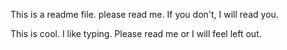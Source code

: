 This is a readme file. please read me. If you don't, I will read you.

This is cool. I like typing. Please read me or I will feel left out.
